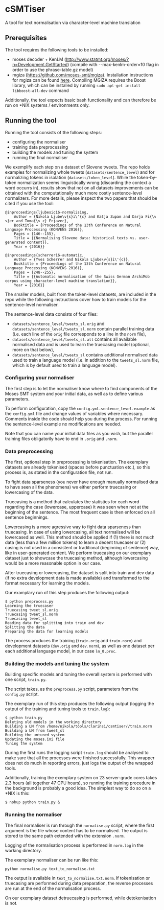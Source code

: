 # cSMTiser
A tool for text normalisation via character-level machine translation

## Prerequisites

The tool requires the following tools to be installed:

* moses decoder + KenLM (http://www.statmt.org/moses/?n=Development.GetStarted) (compile with --max-kenlm-order=10 flag in order to use the phrase-table.gz model)
* mgiza (https://github.com/moses-smt/mgiza). Installation instructions for mgiza can be found [here](http://www.statmt.org/moses/?n=Moses.ExternalTools#ntoc3). Compiling MGIZA requires the Boost library, which can be installed by running `sudo apt-get install libboost-all-dev` command

Additionally, the tool expects basic bash functionality and can therefore be run on *NIX systems / environments only.

## Running the tool

Running the tool consists of the following steps:
- configuring the normaliser
- training data preprocessing
- building the models and tuning the system
- running the final normaliser

We exemplify each step on a dataset of Slovene tweets. The repo holds examples for normalizing whole tweets (```datasets/sentence_level```) and for normalizing tokens in isolation (```datasets/token_level```). While the token-by-token normalization seems linguistically wrong (discarding the context a word occurrs in), results show that not on all datasets improvements can be obtained with the computationally much more costly sentence-level normalizers. For more details, please inspect the two papers that should be cited if you use the tool:

```
@inproceedings{ljubesic16-normalising,
	Author = {Nikola Ljube\v{s}i\'{c} and Katja Zupan and Darja Fi{\v s}er and Toma{\v z} Erjavec},
	Booktitle = {Proceedings of the 13th Conference on Natural Language Processing (KONVENS 2016)},
	Pages = {146--155},
	Title = {{Normalising Slovene data: historical texts vs. user-generated content}},
	Year = {2016}}

@inproceedings{scherrer16-automatic,
	Author = {Yves Scherrer and Nikola Ljube\v{s}i\'{c}},
	Booktitle = {Proceedings of the 13th Conference on Natural Language Processing (KONVENS 2016)},
	Pages = {248--255},
	Title = {{Automatic normalisation of the Swiss German ArchiMob corpus using character-level machine translation}},
	Year = {2016}}

```

The smaller models, built from the token-level datasets, are included in the repo while the following instructions cover how to train models for the sentence-level normaliser.

The sentence-level data consists of four files:
- ```datasets/sentence_level/tweets_sl.orig``` and ```datasets/sentence_level/tweets_sl.norm``` contain parallel training data (i.e. each line of the ```orig``` file corresponds to a line in the ```norm``` file),
- ```datasets/sentence_level/tweets_sl.all``` contains all available normalised data and is used to learn the truecasing model (optional, more on that below),
- ```datasets/sentence_level/tweets_sl``` contains additional normalised data used to train a language model (i.e. in addition to the ```tweets_sl.norm``` file, which is by default used to train a language model).

### Configuring your normaliser

The first step is to let the normaliser know where to find components of the Moses SMT system and your initial data, as well as to define various parameters.

To perform configuration, copy the ```config.yml.sentence_level.example``` as the ```config.yml``` file and change values of variables where necessary. Comments inside the code should help you during the process. For running the sentence-level example no modifications are needed.

Note that you can name your initial data files as you wish, but the parallel training files obligatorily have to end in ```.orig``` and ```.norm```.

### Data preprocessing

The first, optional step in preprocessing is tokenisation. The exemplary datasets are already tokenised (spaces before punctuation etc.), so this process is, as stated in the configuration file, not run.

To fight data sparseness (you never have enough manually normalised data to have seen all the phenomena) we either perform truecasing or lowercasing of the data.

Truecasing is a method that calculates the statistics for each word regarding the case (lowercase, uppercase) it was seen when not at the beginning of the sentence. The most frequent case is then enforced on all sentence beginnings.

Lowercasing is a more agressive way to fight data sparseness than truecasing. In case of using lowercasing, all text normalised will be lowercased as well. This method should be applied if (1) there is not much data (less than a few million tokens) to learn a decent truecaser or (2) casing is not used in a consistent or traditional (beginning of sentence) way, like in user-generated content. We perform truecasing on our exemplary dataset just to showcase the truecasing method, although lowercasing would be a more reasonable option in our case.

After truecasing or lowercasing, the dataset is split into train and dev data (if no extra development data is made available) and transformed to the format necessary for learning the models.

Our examplary run of this step produces the following output:

```
$ python preprocess.py
Learning the truecaser
Truecasing tweet_sl.orig
Truecasing tweet_sl.norm
Truecasing tweet_sl
Reading data for splitting into train and dev
Splitting the data
Preparing the data for learning models
```

The process produces the training (```train.orig``` and ```train.norm```) and development datasets (```dev.orig``` and ```dev.norm```), as well as one dataset per each additional language model, in our case ```lm_0.proc```.

### Building the models and tuning the system

Building specific models and tuning the overall system is performed with one script, ```train.py```.

The script takes, as the ```preprocess.py``` script, parameters from the ```config.py``` script.

The exemplary run of this step produces the following output (logging the output of the training and tuning tools to ```train.log```):

```
$ python train.py
Deleting old models in the working directory
Building a LM from /home/nikola/tools/clarinsi/csmtiser//train.norm
Building a LM from tweet_sl
Building the untuned system
Updating the moses.ini file
Tuning the system
```

During the first runs the logging script ```train.log``` should be analysed to make sure that all the processes were finished successfully. This wrapper does not do much in reporting errors, just logs the output of the wrapped tools.

Additionally, training the exemplary system on 23 server-grade cores takes 2.3 hours (all together 47 CPU hours), so running the training procedure in the background is probably a good idea. The simplest way to do so on a *NIX is this:

```
$ nohup python train.py &
```

### Running the normaliser

The final normaliser is run through the ```normalise.py``` script, where the first argument is the file whose content has to be normalised. The output is stored to the same path extended with the extension ```.norm```.

Logging of the normalisation process is performed in ```norm.log``` in the working directory.

The exemplary normaliser can be run like this:

```
python normalise.py text_to_normalise.txt
```

The output is available in ```text_to_normalise.txt.norm```. If tokenisation or truecasing are performed during data preparation, the reverse processes are run at the end of the normalisation process.

On our exemplary dataset detruecasing is performed, while detokenisation is not.
